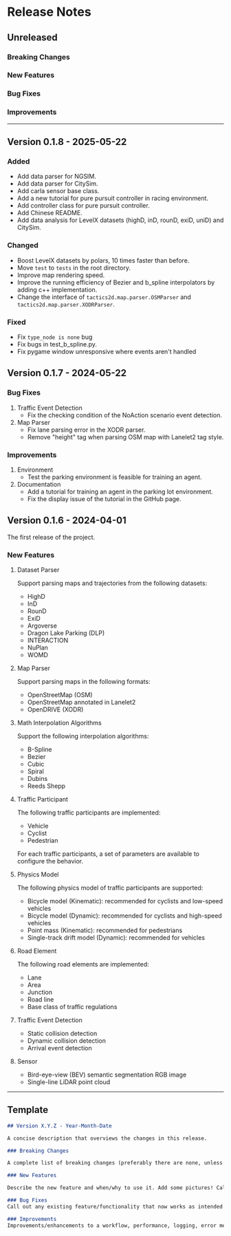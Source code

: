 # Release Notes

## Unreleased

### Breaking Changes

### New Features

### Bug Fixes

### Improvements

---

## Version 0.1.8 - 2025-05-22

### Added

- Add data parser for NGSIM.
- Add data parser for CitySim.
- Add carla sensor base class.
- Add a new tutorial for pure pursuit controller in racing environment.
- Add controller class for pure pursuit controller.
- Add Chinese README.
- Add data analysis for LevelX datasets (highD, inD, rounD, exiD, uniD) and CitySim.

### Changed

- Boost LevelX datasets by polars, 10 times faster than before.
- Move `test` to `tests` in the root directory.
- Improve map rendering speed.
- Improve the running efficiency of Bezier and b_spline interpolators by adding c++ implementation.
- Change the interface of `tactics2d.map.parser.OSMParser` and `tactics2d.map.parser.XODRParser`.

### Fixed

- Fix `type_node is none` bug
- Fix bugs in test_b_spline.py.
- Fix pygame window unresponsive where events aren't handled

## Version 0.1.7 - 2024-05-22

### Bug Fixes

1. Traffic Event Detection
    - Fix the checking condition of the NoAction scenario event detection.
2. Map Parser
    - Fix lane parsing error in the XODR parser.
    - Remove "height" tag when parsing OSM map with Lanelet2 tag style.

### Improvements

1. Environment
    - Test the parking environment is feasible for training an agent.
2. Documentation
    - Add a tutorial for training an agent in the parking lot environment.
    - Fix the display issue of the tutorial in the GitHub page.

## Version 0.1.6 - 2024-04-01

The first release of the project.

### New Features

1. Dataset Parser

    Support parsing maps and trajectories from the following datasets:

    - HighD
    - InD
    - RounD
    - ExiD
    - Argoverse
    - Dragon Lake Parking (DLP)
    - INTERACTION
    - NuPlan
    - WOMD

2. Map Parser

    Support parsing maps in the following formats:

    - OpenStreetMap (OSM)
    - OpenStreetMap annotated in Lanelet2
    - OpenDRIVE (XODR)

3. Math Interpolation Algorithms

    Support the following interpolation algorithms:

    - B-Spline
    - Bezier
    - Cubic
    - Spiral
    - Dubins
    - Reeds Shepp

4. Traffic Participant

    The following traffic participants are implemented:

    - Vehicle
    - Cyclist
    - Pedestrian

    For each traffic participants, a set of parameters are available to configure the behavior.

5. Physics Model

    The following physics model of traffic participants are supported:

    - Bicycle model (Kinematic): recommended for cyclists and low-speed vehicles
    - Bicycle model (Dynamic): recommended for cyclists and high-speed vehicles
    - Point mass (Kinematic): recommended for pedestrians
    - Single-track drift model (Dynamic): recommended for vehicles

6. Road Element

    The following road elements are implemented:

    - Lane
    - Area
    - Junction
    - Road line
    - Base class of traffic regulations

7. Traffic Event Detection
    - Static collision detection
    - Dynamic collision detection
    - Arrival event detection

8. Sensor

    - Bird-eye-view (BEV) semantic segmentation RGB image
    - Single-line LiDAR point cloud

---

## Template

```markdown
## Version X.Y.Z - Year-Month-Date

A concise description that overviews the changes in this release.

### Breaking Changes

A complete list of breaking changes (preferably there are none, unless this is a major version).

### New Features

Describe the new feature and when/why to use it. Add some pictures! Call out any caveats/warnings? Is it a beta feature?

### Bug Fixes
Call out any existing feature/functionality that now works as intended or expected.

### Improvements
Improvements/enhancements to a workflow, performance, logging, error messaging, or user experience
```
